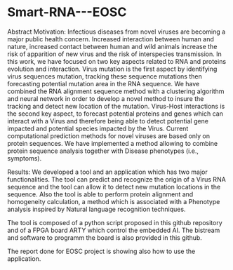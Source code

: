 # Smart-RNA---EOSC
Abstract
Motivation: Infectious diseases from novel viruses are becoming a major public health concern. Increased interaction between human and nature, increased contact between human and wild animals increase the risk of apparition of new virus and the risk of interspecies transmission.
In this work, we have focused on two key aspects related to RNA and proteins evolution and interaction. 
Virus mutation is the first aspect by identifying  virus sequences mutation, tracking these sequence mutations then forecasting potential mutation area in the RNA sequence. 
We have combined the RNA alignment sequence method with a clustering algorithm and neural network in order to develop a novel method to insure the tracking and detect new location of the mutation.
Virus-Host interactions is the second key aspect, to forecast potential proteins and genes which can interact with a Virus and therefore being able to detect potential gene impacted and potential species impacted by the Virus.
Current computational prediction methods for novel viruses are based only on protein sequences. We have implemented a method allowing to combine protein sequence analysis together with Disease phenotypes (i.e., symptoms).

Results: We developed a tool and an application which has two major functionalities. The tool can  predict and recognize the origin of a Virus RNA sequence and the tool can allow it to detect new mutation locations in the sequence. Also the tool is able to perform protein alignment and homogeneity calculation, a method which is associated with a Phenotype analysis inspired by Natural language recognition techniques. 


The tool is composed of a python script proposed in this github repository and of a FPGA board ARTY which control the embedded AI.
The bistream and software to programm the board is also provided in this github.

The report done for EOSC project is showing also how to use the application.
